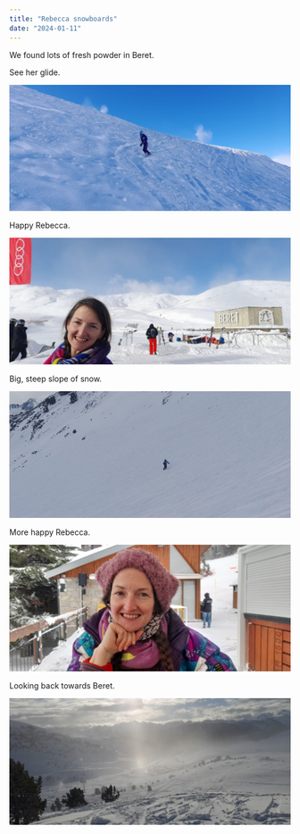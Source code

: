 ```yaml
---
title: "Rebecca snowboards"
date: "2024-01-11"
---
```


We found lots of fresh powder in Beret.

See her glide.

![](images/wp-1705484605482535828203575432592-1024x461.jpg)

Happy Rebecca.

![](images/wp-17054846042994697090105103032460-1024x461.jpg)

Big, steep slope of snow.

![](images/wp-17054845112271874867010171962727-1024x461.jpg)

More happy Rebecca.

![](images/wp-17054845113941862114399652267975-1024x461.jpg)

Looking back towards Beret.

![](images/wp-17054845115815293859293817841972-1024x461.jpg)
